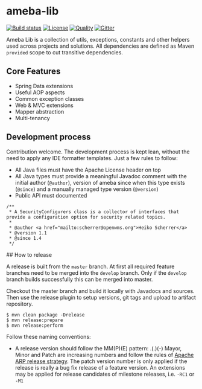 # ameba-lib

[![Build status][travis-image]][travis-url]
[![License][license-image]][license-url]
[![Quality][codacy-image]][codacy-url]
[![Gitter][gitter-image]][gitter-url]

Ameba Lib is a collection of utils, exceptions, constants and other helpers used across projects and solutions. All dependencies are defined as Maven `provided` scope to cut transitive dependencies.

## Core Features

- Spring Data extensions
- Useful AOP aspects
- Common exception classes
- Web & MVC extensions
- Mapper abstraction
- Multi-tenancy


## Development process

 Contribution welcome. The development process is kept lean, without the need to apply any IDE formatter templates. Just a few rules to
 follow:

  - All Java files must have the Apache License header on top
  - All Java types must provide a meaningful Javadoc comment with the initial author (`@author`), version of ameba since when this type
    exists (`@since`) and a manually managed type version (`@version`)
  - Public API must documented

 ````
 /**
  * A SecurityConfigurers class is a collector of interfaces that provide a configuration option for security related topics.
  *
  * @author <a href="mailto:scherrer@openwms.org">Heiko Scherrer</a>
  * @version 1.1
  * @since 1.4
  */
 ````

## How to release

 A release is built from the `master` branch. At first all required feature branches need to be merged into the `develop` branch. Only if
 the `develop` branch builds successfully this can be merged into master.

 Checkout the master branch and build it locally with Javadocs and sources. Then use the release plugin to setup versions, git tags and
 upload to artifact repository.

 ````
 $ mvn clean package -Drelease
 $ mvn release:prepare
 $ mvn release:perform
 ````

 Follow these naming conventions:

  - A release version should follow the MM(P)(E) pattern: <Mayor>.<Minor>(.<Patch>)(-<Extension>)
  Mayor, Minor and Patch are increasing numbers and follow the rules of [Apache ARP release strategy][1]. The patch version number is only
  applied if the release is really a bug fix release of a feature version. An extensions may be applied for release candidates of milestone
  releases, i.e. `-RC1` or `-M1`


 [1]: https://apr.apache.org/versioning.html#strategy

[travis-image]: https://img.shields.io/travis/abraxas-labs/ameba-lib.svg?style=flat-square
[travis-url]: https://travis-ci.org/abraxas-labs/ameba-lib
[license-image]: http://img.shields.io/:license-Apache2.0-blue.svg?style=flat-square
[license-url]: LICENSE
[codacy-image]: https://www.codacy.com/project/badge/1acf14eee0824d97b9eb54d956c404fe
[codacy-url]: https://www.codacy.com/app/openwms/ameba-lib
[gitter-image]: https://badges.gitter.im/Join%20Chat.svg
[gitter-url]: https://gitter.im/abraxas-labs/ameba-lib?utm_source=badge&utm_medium=badge&utm_campaign=pr-badge&utm_content=badge
